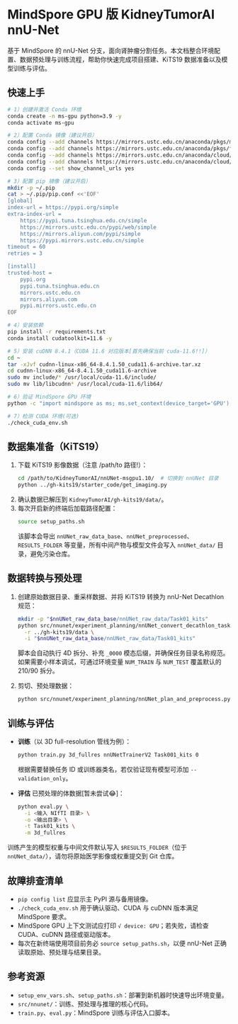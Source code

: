 # MindSpore GPU 版 KidneyTumorAI nnU-Net

基于 MindSpore 的 nnU-Net 分支，面向肾肿瘤分割任务。本文档整合环境配置、数据预处理与训练流程，帮助你快速完成项目搭建、KiTS19 数据准备以及模型训练与评估。

## 快速上手

```bash
# 1）创建并激活 Conda 环境
conda create -n ms-gpu python=3.9 -y
conda activate ms-gpu

# 2）配置 Conda 镜像（建议开启）
conda config --add channels https://mirrors.ustc.edu.cn/anaconda/pkgs/main/
conda config --add channels https://mirrors.ustc.edu.cn/anaconda/pkgs/free/
conda config --add channels https://mirrors.ustc.edu.cn/anaconda/cloud/conda-forge/
conda config --add channels https://mirrors.ustc.edu.cn/anaconda/cloud/msys2/
conda config --set show_channel_urls yes

# 3）配置 pip 镜像（建议开启）
mkdir -p ~/.pip
cat > ~/.pip/pip.conf <<'EOF'
[global]
index-url = https://pypi.org/simple
extra-index-url =
    https://pypi.tuna.tsinghua.edu.cn/simple
    https://mirrors.ustc.edu.cn/pypi/web/simple
    https://mirrors.aliyun.com/pypi/simple
    https://pypi.mirrors.ustc.edu.cn/simple
timeout = 60
retries = 3

[install]
trusted-host =
    pypi.org
    pypi.tuna.tsinghua.edu.cn
    mirrors.ustc.edu.cn
    mirrors.aliyun.com
    pypi.mirrors.ustc.edu.cn
EOF

# 4）安装依赖
pip install -r requirements.txt
conda install cudatoolkit=11.6 -y

# 5）安装 cuDNN 8.4.1（CUDA 11.6 对应版本[首先确保当前 cuda-11.6!!]）
cd ~
tar -xJvf cudnn-linux-x86_64-8.4.1.50_cuda11.6-archive.tar.xz
cd cudnn-linux-x86_64-8.4.1.50_cuda11.6-archive
sudo mv include/* /usr/local/cuda-11.6/include/
sudo mv lib/libcudnn* /usr/local/cuda-11.6/lib64/

# 6）验证 MindSpore GPU 环境
python -c "import mindspore as ms; ms.set_context(device_target='GPU'); print('√ device:', ms.get_context('device_target'))"

# 7）检测 CUDA 环境(可选)
./check_cuda_env.sh
```

## 数据集准备（KiTS19）

1. 下载 KiTS19 影像数据（注意 /path/to 路径!）：
   ```bash
   cd /path/to/KidneyTumorAI/nnUNet-msgpu1.10/  # 切换到 nnUNet 目录
   python ../gh-kits19/starter_code/get_imaging.py
   ```
2. 确认数据已解压到 `KidneyTumorAI/gh-kits19/data/`。
3. 每次开启新的终端后加载路径配置：
   ```bash
   source setup_paths.sh
   ```
   该脚本会导出 `nnUNet_raw_data_base`、`nnUNet_preprocessed`、`RESULTS_FOLDER` 等变量，所有中间产物与模型文件会写入 `nnUNet_data/` 目录，避免污染仓库。

## 数据转换与预处理

1. 创建原始数据目录、重采样数据、并将 KiTS19 转换为 nnU-Net Decathlon 规范：
   ```bash
   mkdir -p "$nnUNet_raw_data_base/nnUNet_raw_data/Task01_kits"
   python src/nnunet/experiment_planning/nnUNet_convert_decathlon_task.py \
     -r ../gh-kits19/data \
     -i "$nnUNet_raw_data_base/nnUNet_raw_data/Task01_kits"
   ```
   脚本会自动执行 4D 拆分、补充 `_0000` 模态后缀，并确保任务目录名称规范。如果需要小样本调试，可通过环境变量 `NUM_TRAIN` 与 `NUM_TEST` 覆盖默认的 210/90 拆分。

2. 剪切、预处理数据：
   ```bash
   python src/nnunet/experiment_planning/nnUNet_plan_and_preprocess.py -t 1 -pl2d None
   ```

## 训练与评估

- **训练**（以 3D full-resolution 管线为例）：
  ```bash
  python train.py 3d_fullres nnUNetTrainerV2 Task001_kits 0
  ```
  根据需要替换任务 ID 或训练器类名，若仅验证现有模型可添加 `--validation_only`。

- **评估** 已预处理的体数据[暂未尝试😂]：
  ```bash
  python eval.py \
    -i <输入 NIfTI 目录> \
    -o <输出目录> \
    -t Task01_kits \
    -m 3d_fullres
  ```

训练产生的模型权重与中间文件默认写入 `$RESULTS_FOLDER`（位于 `nnUNet_data/`），请勿将原始医学影像或权重提交到 Git 仓库。

## 故障排查清单

- `pip config list` 应显示主 PyPI 源与备用镜像。
- `./check_cuda_env.sh` 用于确认驱动、CUDA 与 cuDNN 版本满足 MindSpore 要求。
- MindSpore GPU 上下文测试应打印 `√ device: GPU`；若失败，请检查 CUDA、cuDNN 路径或驱动版本。
- 每次在新终端使用项目前务必 `source setup_paths.sh`，以便 nnU-Net 正确读取原始、预处理与结果目录。

## 参考资源

- `setup_env_vars.sh`、`setup_paths.sh`：部署到新机器时快速导出环境变量。
- `src/nnunet/`：训练、预处理与推理的核心代码。
- `train.py`、`eval.py`：MindSpore 训练与评估入口脚本。
